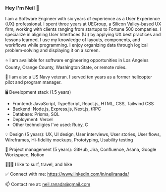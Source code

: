 ### Hey I'm Neil 👋
 
I am a Software Engineer with six years of experience as a User Experience (UX) professional. I spent three years at UEGroup, a Silicon
Valley-based UX firm, working with clients ranging from startups to Fortune 500 companies. I specialize in aligning User Interfaces (UI) by
applying UX best practices and lessons learned. I use my knowledge of layouts, components, and workflows while programming. I enjoy organizing data through logical problem-solving and displaying it on a screen. 

⭐️ I am available for software engineering opportunities in Los Angeles County, Orange County, Washington State, or remote roles.

🚁 I am also a US Navy veteran. I served ten years as a former helicopter pilot and program manager.

🖥 Development stack (1.5 years)
- Frontend: JavaScript, TypeScript, React.js, HTML, CSS, Tailwind CSS
- Backend: Node.js, Express.js, Next.js, tRPC
- Database: Prisma, SQL
- Deployment: Vercel
- Other technoligies I've used: Ruby, C

💡 Design (5 years): UX, UI design, User interviews, User stories, User flows, Wireframes, Hi-fidelity mockups, Prototyping, Usability testing

🚀 Project management (5 years): GitHub, Jira, Confluence, Asana, Google Workspace, Notion 

🏄🏻‍♂️ I like to surf, travel, and hike

✅ Connect with me: https://www.linkedin.com/in/neilranada/

📫 Contact me at: neil.ranada@gmail.com
